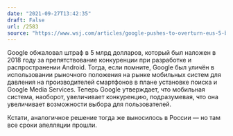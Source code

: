 ```yaml
---
date: "2021-09-27T13:42:35"
draft: False
url: /2583
source: "https://www.wsj.com/articles/google-pushes-to-overturn-eus-5-billion-antitrust-decision-on-android-11632735001?st=amoicrayxyoguwa&reflink=article_copyURL_share"
---
```


Google обжаловал штраф в 5 млрд долларов, который был наложен в 2018 году за препятствование конкуренции при разработке и распространении Android. Тогда, если помните, Google был уличён в использовании рыночного положения на рынке мобильных систем для давления на производителей смартфонов в плане установке поиска и Google Media Services. Теперь Google утверждает, что мобильная система, наоборот, увеличивает конкуренцию, подразумевая, что она увеличивает возможности выбора для пользователей. 

Кстати, аналогичное решение тогда же выносилось в России — но там все сроки апелляции прошли.
